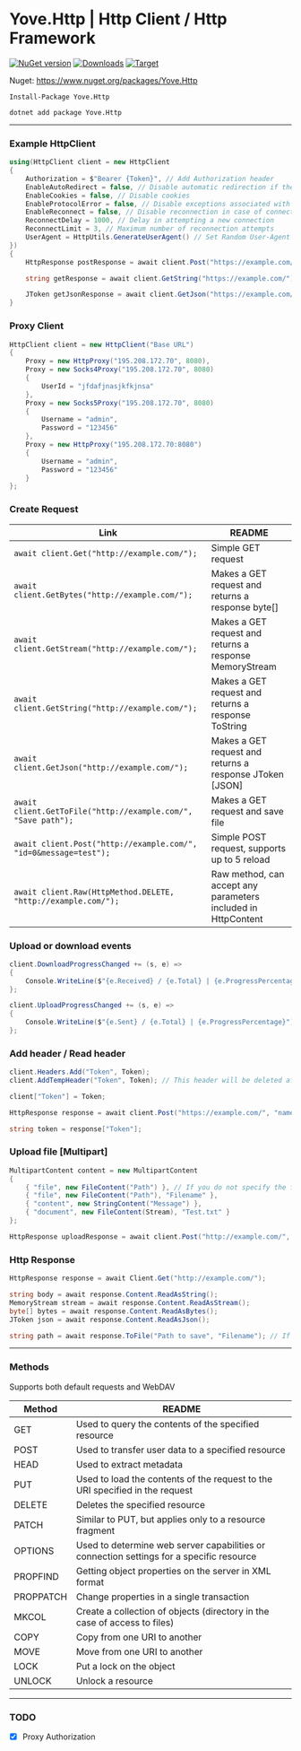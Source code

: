 # Yove.Http | Http Client / Http Framework

[![NuGet version](https://badge.fury.io/nu/Yove.Http.svg)](https://badge.fury.io/nu/Yove.Http)
[![Downloads](https://img.shields.io/nuget/dt/Yove.Http.svg)](https://www.nuget.org/packages/Yove.Http)
[![Target](https://img.shields.io/badge/.NET%20Standard-2.0-green.svg)](https://docs.microsoft.com/ru-ru/dotnet/standard/net-standard)

Nuget: https://www.nuget.org/packages/Yove.Http

```
Install-Package Yove.Http
```

```
dotnet add package Yove.Http
```

---

### Example HttpClient

```csharp
using(HttpClient client = new HttpClient
{
    Authorization = $"Bearer {Token}", // Add Authorization header
    EnableAutoRedirect = false, // Disable automatic redirection if the server responded with a Location header
    EnableCookies = false, // Disable cookies
    EnableProtocolError = false, // Disable exceptions associated with server response
    EnableReconnect = false, // Disable reconnection in case of connection errors or data reading
    ReconnectDelay = 1000, // Delay in attempting a new connection
    ReconnectLimit = 3, // Maximum number of reconnection attempts
    UserAgent = HttpUtils.GenerateUserAgent() // Set Random User-Agent
})
{
    HttpResponse postResponse = await client.Post("https://example.com/", "name=value");

    string getResponse = await client.GetString("https://example.com/");

    JToken getJsonResponse = await client.GetJson("https://example.com/list.json");
}
```

### Proxy Client

```csharp
HttpClient client = new HttpClient("Base URL")
{
    Proxy = new HttpProxy("195.208.172.70", 8080),
    Proxy = new Socks4Proxy("195.208.172.70", 8080)
    {
        UserId = "jfdafjnasjkfkjnsa"
    },
    Proxy = new Socks5Proxy("195.208.172.70", 8080)
    {
        Username = "admin",
        Password = "123456"
    },
    Proxy = new HttpProxy("195.208.172.70:8080")
    {
        Username = "admin",
        Password = "123456"
    }
};
```

### Create Request

| Link                                                             | README                                                        |
| ---------------------------------------------------------------- | ------------------------------------------------------------- |
| `await client.Get("http://example.com/");`                       | Simple GET request                                            |
| `await client.GetBytes("http://example.com/");`                  | Makes a GET request and returns a response byte[]             |
| `await client.GetStream("http://example.com/");`                 | Makes a GET request and returns a response MemoryStream       |
| `await client.GetString("http://example.com/");`                 | Makes a GET request and returns a response ToString           |
| `await client.GetJson("http://example.com/");`                   | Makes a GET request and returns a response JToken [JSON]      |
| `await client.GetToFile("http://example.com/", "Save path");`    | Makes a GET request and save file                             |
| `await client.Post("http://example.com/", "id=0&message=test");` | Simple POST request, supports up to 5 reload                  |
| `await client.Raw(HttpMethod.DELETE, "http://example.com/");`    | Raw method, can accept any parameters included in HttpContent |

### Upload or download events

```csharp
client.DownloadProgressChanged += (s, e) =>
{
    Console.WriteLine($"{e.Received} / {e.Total} | {e.ProgressPercentage}");
};

client.UploadProgressChanged += (s, e) =>
{
    Console.WriteLine($"{e.Sent} / {e.Total} | {e.ProgressPercentage}");
};
```

### Add header / Read header

```csharp
client.Headers.Add("Token", Token);
client.AddTempHeader("Token", Token); // This header will be deleted after the request

client["Token"] = Token;

HttpResponse response = await client.Post("https://example.com/", "name=value");

string token = response["Token"];
```

### Upload file [Multipart]

```csharp
MultipartContent content = new MultipartContent
{
    { "file", new FileContent("Path") }, // If you do not specify the file name, the client will transfer the file name from the path
    { "file", new FileContent("Path"), "Filename" },
    { "content", new StringContent("Message") },
    { "document", new FileContent(Stream), "Test.txt" }
};

HttpResponse uploadResponse = await client.Post("http://example.com/", content);
```

### Http Response

```csharp
HttpResponse response = await Client.Get("http://example.com/");

string body = await response.Content.ReadAsString();
MemoryStream stream = await response.Content.ReadAsStream();
byte[] bytes = await response.Content.ReadAsBytes();
JToken json = await response.Content.ReadAsJson();

string path = await response.ToFile("Path to save", "Filename"); // If you do not specify a Filename, the client will try to find the file name, and save it, otherwise you will get an error
```

---

### Methods

Supports both default requests and WebDAV

| Method    | README                                                                                   |
| --------- | ---------------------------------------------------------------------------------------- |
| GET       | Used to query the contents of the specified resource                                     |
| POST      | Used to transfer user data to a specified resource                                       |
| HEAD      | Used to extract metadata                                                                 |
| PUT       | Used to load the contents of the request to the URI specified in the request             |
| DELETE    | Deletes the specified resource                                                           |
| PATCH     | Similar to PUT, but applies only to a resource fragment                                  |
| OPTIONS   | Used to determine web server capabilities or connection settings for a specific resource |
| PROPFIND  | Getting object properties on the server in XML format                                    |
| PROPPATCH | Change properties in a single transaction                                                |
| MKCOL     | Create a collection of objects (directory in the case of access to files)                |
| COPY      | Copy from one URI to another                                                             |
| MOVE      | Move from one URI to another                                                             |
| LOCK      | Put a lock on the object                                                                 |
| UNLOCK    | Unlock a resource                                                                        |

---

### TODO

- [x] Proxy Authorization